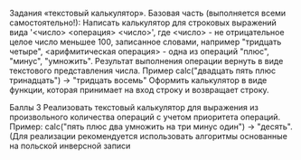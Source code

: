 
Задания «текстовый калькулятор».
Базовая часть (выполняется всеми самостоятельно!):
Написать калькулятор для строковых выражений вида '<число> <операция> <число>', где <число> - не отрицательное целое число меньшее 100, записанное словами, например "тридцать четыре", <арифмитическая операция> - одна из операций "плюс", "минус", "умножить". Результат выполнения операции вернуть в виде текстового представления числа. Пример calc("двадцать пять плюс тринадцать") -> "тридцать восемь"
Оформить калькулятор в виде функции, которая принимает на вход строку и возвращает строку.

Баллы 3
Реализовать текстовый калькулятор для выражения из произвольного количества операций с учетом приоритета операций. Пример: calc("пять плюс два умножить на три минус один") -> "десять". (Для реализации рекомендуется использовать алгоритмы основанные на польской инверсной записи
